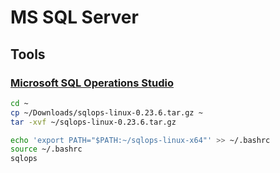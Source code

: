 # MS SQL Server

## Tools

### [Microsoft SQL Operations Studio](https://docs.microsoft.com/en-us/sql/sql-operations-studio/download)

``` bash
cd ~
cp ~/Downloads/sqlops-linux-0.23.6.tar.gz ~
tar -xvf ~/sqlops-linux-0.23.6.tar.gz

echo 'export PATH="$PATH:~/sqlops-linux-x64"' >> ~/.bashrc
source ~/.bashrc
sqlops
```